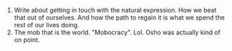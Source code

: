 1. Write about getting in touch with the natural expression. How we beat that out of ourselves. And how the path to regain it is what we spend the rest of our lives doing.
2. The mob that is the world. "Mobocracy". Lol. Osho was actually kind of on point.


